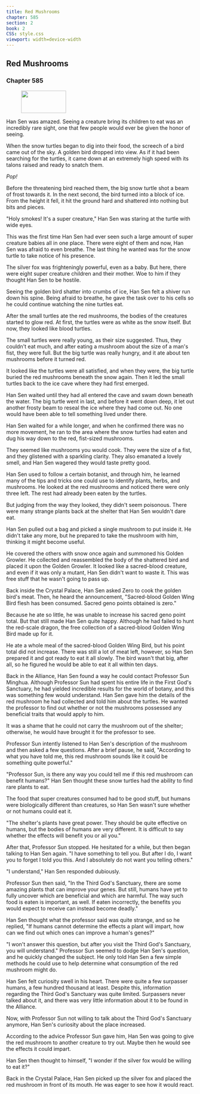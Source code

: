 ```yaml
---
title: Red Mushrooms
chapter: 585
section: 2
book: 2
CSS: style.css
viewport: width=device-width
---
```


## Red Mushrooms

### Chapter 585

<figure>
	<img src="../Images/gem.gif" alt="" id="gem" width="120" height="60" />
</figure>

Han Sen was amazed. Seeing a creature bring its children to eat was an incredibly rare sight, one that few people would ever be given the honor of seeing.

When the snow turtles began to dig into their food, the screech of a bird came out of the sky. A golden bird dropped into view. As if it had been searching for the turtles, it came down at an extremely high speed with its talons raised and ready to snatch them.

*Pop!*

Before the threatening bird reached them, the big snow turtle shot a beam of frost towards it. In the next second, the bird turned into a block of ice. From the height it fell, it hit the ground hard and shattered into nothing but bits and pieces.

"Holy smokes! It's a super creature," Han Sen was staring at the turtle with wide eyes.

This was the first time Han Sen had ever seen such a large amount of super creature babies all in one place. There were eight of them and now, Han Sen was afraid to even breathe. The last thing he wanted was for the snow turtle to take notice of his presence.

The silver fox was frighteningly powerful, even as a baby. But here, there were eight super creature children and their mother. Woe to him if they thought Han Sen to be hostile.

Seeing the golden bird shatter into crumbs of ice, Han Sen felt a shiver run down his spine. Being afraid to breathe, he gave the task over to his cells so he could continue watching the nine turtles eat.

After the small turtles ate the red mushrooms, the bodies of the creatures started to glow red. At first, the turtles were as white as the snow itself. But now, they looked like blood turtles.

The small turtles were really young, as their size suggested. Thus, they couldn't eat much, and after eating a mushroom about the size of a man's fist, they were full. But the big turtle was really hungry, and it ate about ten mushrooms before it turned red.

It looked like the turtles were all satisfied, and when they were, the big turtle buried the red mushrooms beneath the snow again. Then it led the small turtles back to the ice cave where they had first emerged.

Han Sen waited until they had all entered the cave and swam down beneath the water. The big turtle went in last, and before it went down deep, it let out another frosty beam to reseal the ice where they had come out. No one would have been able to tell something lived under there.

Han Sen waited for a while longer, and when he confirmed there was no more movement, he ran to the area where the snow turtles had eaten and dug his way down to the red, fist-sized mushrooms.

They seemed like mushrooms you would cook. They were the size of a fist, and they glistened with a sparkling clarity. They also emanated a lovely smell, and Han Sen wagered they would taste pretty good.

Han Sen used to follow a certain botanist, and through him, he learned many of the tips and tricks one could use to identify plants, herbs, and mushrooms. He looked at the red mushrooms and noticed there were only three left. The rest had already been eaten by the turtles.

But judging from the way they looked, they didn't seem poisonous. There were many strange plants back at the shelter that Han Sen wouldn't dare eat.

Han Sen pulled out a bag and picked a single mushroom to put inside it. He didn't take any more, but he prepared to take the mushroom with him, thinking it might become useful.

He covered the others with snow once again and summoned his Golden Growler. He collected and reassembled the body of the shattered bird and placed it upon the Golden Growler. It looked like a sacred-blood creature, and even if it was only a mutant, Han Sen didn't want to waste it. This was free stuff that he wasn't going to pass up.

Back inside the Crystal Palace, Han Sen asked Zero to cook the golden bird's meat. Then, he heard the announcement, "Sacred-blood Golden Wing Bird flesh has been consumed. Sacred geno points obtained is zero."

Because he ate so little, he was unable to increase his sacred geno point total. But that still made Han Sen quite happy. Although he had failed to hunt the red-scale dragon, the free collection of a sacred-blood Golden Wing Bird made up for it.

He ate a whole meal of the sacred-blood Golden Wing Bird, but his point total did not increase. There was still a lot of meat left, however, so Han Sen prepared it and got ready to eat it all slowly. The bird wasn't that big, after all, so he figured he would be able to eat it all within ten days.

Back in the Alliance, Han Sen found a way he could contact Professor Sun Minghua. Although Professor Sun had spent his entire life in the First God's Sanctuary, he had yielded incredible results for the world of botany, and this was something few would understand. Han Sen gave him the details of the red mushroom he had collected and told him about the turtles. He wanted the professor to find out whether or not the mushrooms possessed any beneficial traits that would apply to him.

It was a shame that he could not carry the mushroom out of the shelter; otherwise, he would have brought it for the professor to see.

Professor Sun intently listened to Han Sen's description of the mushroom and then asked a few questions. After a brief pause, he said, "According to what you have told me, this red mushroom sounds like it could be something quite powerful."

"Professor Sun, is there any way you could tell me if this red mushroom can benefit humans?" Han Sen thought these snow turtles had the ability to find rare plants to eat.

The food that super creatures consumed had to be good stuff, but humans were biologically different than creatures, so Han Sen wasn't sure whether or not humans could eat it.

"The shelter's plants have great power. They should be quite effective on humans, but the bodies of humans are very different. It is difficult to say whether the effects will benefit you or ail you."

After that, Professor Sun stopped. He hesitated for a while, but then began talking to Han Sen again. "I have something to tell you. But after I do, I want you to forget I told you this. And I absolutely do not want you telling others."

"I understand," Han Sen responded dubiously.

Professor Sun then said, "In the Third God's Sanctuary, there are some amazing plants that can improve your genes. But still, humans have yet to fully uncover which are beneficial and which are harmful. The way such food is eaten is important, as well. If eaten incorrectly, the benefits you would expect to receive can instead become deadly."

Han Sen thought what the professor said was quite strange, and so he replied, "If humans cannot determine the effects a plant will impart, how can we find out which ones can improve a human's genes?"

"I won't answer this question, but after you visit the Third God's Sanctuary, you will understand." Professor Sun seemed to dodge Han Sen's question, and he quickly changed the subject. He only told Han Sen a few simple methods he could use to help determine what consumption of the red mushroom might do.

Han Sen felt curiosity swell in his heart. There were quite a few surpasser humans, a few hundred thousand at least. Despite this, information regarding the Third God's Sanctuary was quite limited. Surpassers never talked about it, and there was very little information about it to be found in the Alliance.

Now, with Professor Sun not willing to talk about the Third God's Sanctuary anymore, Han Sen's curiosity about the place increased.

According to the advice Professor Sun gave him, Han Sen was going to give the red mushroom to another creature to try out. Maybe then he would see the effects it could impart.

Han Sen then thought to himself, "I wonder if the silver fox would be willing to eat it?"

Back in the Crystal Palace, Han Sen picked up the silver fox and placed the red mushroom in front of its mouth. He was eager to see how it would react.